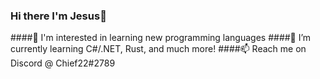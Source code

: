 ### Hi there I'm Jesus👋
####🔭 I'm interested in learning new programming languages
####🌱 I’m currently learning C#/.NET, Rust, and much more!
####📫 Reach me on Discord @ Chief22#2789
<!--
**JesusM2011/JesusM2011** is a ✨ _special_ ✨ repository because its `README.md` (this file) appears on your GitHub profile.

Here are some ideas to get you started:

- 🔭 I’m currently working on ...
- 🌱 I’m currently learning ...
- 👯 I’m looking to collaborate on ...
- 🤔 I’m looking for help with ...
- 💬 Ask me about ...
- 📫 How to reach me: ...
- 😄 Pronouns: ...
- ⚡ Fun fact: ...
-->
